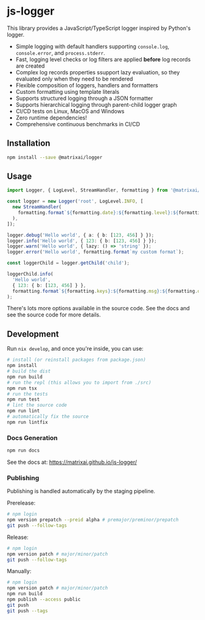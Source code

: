 # js-logger

This library provides a JavaScript/TypeScript logger inspired by Python's logger.

* Simple logging with default handlers supporting `console.log`, `console.error`, and `process.stderr`.
* Fast, logging level checks or log filters are applied **before** log records are created
* Complex log records properties ssupport lazy evaluation, so they evaluated only when they need to be rendered
* Flexible composition of loggers, handlers and formatters
* Custom formatting using template literals
* Supports structured logging through a JSON formatter
* Supports hierarchical logging through parent-child logger graph
* CI/CD tests on Linux, MacOS and Windows
* Zero runtime dependencies!
* Comprehensive continuous benchmarks in CI/CD

## Installation

```sh
npm install --save @matrixai/logger
```

## Usage

```ts
import Logger, { LogLevel, StreamHandler, formatting } from '@matrixai/logger';

const logger = new Logger('root', LogLevel.INFO, [
  new StreamHandler(
    formatting.format`${formatting.date}:${formatting.level}:${formatting.key}:${formatting.msg}:${formatting.data}`,
  ),
]);

logger.debug('Hello world', { a: { b: [123, 456] } });
logger.info('Hello world', { 123: { b: [123, 456] } });
logger.warn('Hello world', { lazy: () => 'string' });
logger.error('Hello world', formatting.format`my custom format`);

const loggerChild = logger.getChild('child');

loggerChild.info(
  'Hello world',
  { 123: { b: [123, 456] } },
  formatting.format`${formatting.keys}:${formatting.msg}:${formatting.data}`,
);
```

There's lots more options available in the source code. See the docs and see the source code for more details.

## Development

Run `nix develop`, and once you're inside, you can use:

```sh
# install (or reinstall packages from package.json)
npm install
# build the dist
npm run build
# run the repl (this allows you to import from ./src)
npm run tsx
# run the tests
npm run test
# lint the source code
npm run lint
# automatically fix the source
npm run lintfix
```

### Docs Generation

```sh
npm run docs
```

See the docs at: https://matrixai.github.io/js-logger/

### Publishing

Publishing is handled automatically by the staging pipeline.

Prerelease:

```sh
# npm login
npm version prepatch --preid alpha # premajor/preminor/prepatch
git push --follow-tags
```

Release:

```sh
# npm login
npm version patch # major/minor/patch
git push --follow-tags
```

Manually:

```sh
# npm login
npm version patch # major/minor/patch
npm run build
npm publish --access public
git push
git push --tags
```
